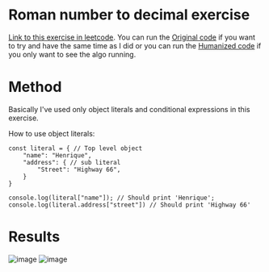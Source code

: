 # Roman number to decimal exercise

[Link to this exercise in leetcode](https://leetcode.com/problems/roman-to-integer/). You can run the [Original code](originalRomanToInteger.js) if you want to try and have the same time as I did or you can run the [Humanized code](humanizedRomanToInteger.js) if you only want to see the algo running.

# Method

Basically I've used only object literals and conditional expressions in this exercise.

How to use object literals:

```
const literal = { // Top level object
    "name": "Henrique",
    "address": { // sub literal
        "Street": "Highway 66",
    }
}

console.log(literal["name"]); // Should print 'Henrique';
console.log(literal.address["street"]) // Should print 'Highway 66'
```

# Results
![image](https://user-images.githubusercontent.com/43561537/144053650-2b671b3e-eb0b-4932-a9f6-69e92ae95fc7.png)
![image](https://user-images.githubusercontent.com/43561537/144053717-8dc345ed-37fa-47e6-a22e-7ad78212649f.png)
